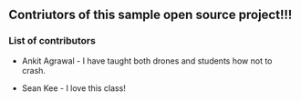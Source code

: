 ## Contriutors of this sample open source project!!! 


### List of contributors
- Ankit Agrawal - I have taught both drones and students how not to crash.

- Sean Kee - I love this class!
